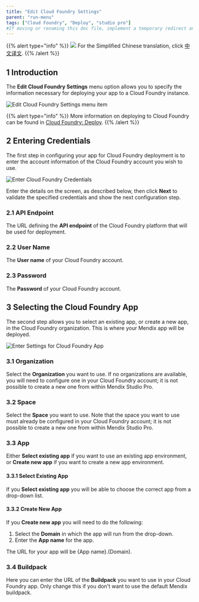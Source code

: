 ```yaml
---
title: "Edit Cloud Foundry Settings"
parent: "run-menu"
tags: ["Cloud Foundry", "Deploy", "studio pro"]
#If moving or renaming this doc file, implement a temporary redirect and let the respective team know they should update the URL in the product. See Mapping to Products for more details.
---
```


{{% alert type="info" %}}
<img src="attachments/chinese-translation/china.png" style="display: inline-block; margin: 0" /> For the Simplified Chinese translation, click [中文译文](https://cdn.mendix.tencent-cloud.com/documentation/refguide8/edit-cloud-foundry-settings-dialog.pdf).
{{% /alert %}}

## 1 Introduction

The **Edit Cloud Foundry Settings** menu option allows you to specify the information necessary for deploying your app to a Cloud Foundry instance.

![Edit Cloud Foundry Settings menu item](attachments/run-menu/edit-cf-settings.png)

{{% alert type="info" %}}
More information on deploying to Cloud Foundry can be found in [Cloud Foundry: Deploy](/developerportal/deploy/cloud-foundry-deploy).
{{% /alert %}}

## 2 Entering Credentials

The first step in configuring your app for Cloud Foundry deployment is to enter the account information of the Cloud Foundry account you wish to use.

![Enter Cloud Foundry Credentials](attachments/run-menu/cloud-foundry-credentials.png)

Enter the details on the screen, as described below, then click **Next** to validate the specified credentials and show the next configuration step.

### 2.1 API Endpoint

The URL defining the **API endpoint** of the Cloud Foundry platform that will be used for deployment.

### 2.2 User Name

The **User name** of your Cloud Foundry account.

### 2.3 Password

The **Password** of your Cloud Foundry account.

## 3 Selecting the Cloud Foundry App

The second step allows you to select an existing app, or create a new app, in the Cloud Foundry organization. This is where your Mendix app will be deployed.

![Enter Settings for Cloud Foundry App](attachments/run-menu/cloud-foundry-app-settings.png)

### 3.1 Organization

Select the **Organization** you want to use. If no organizations are available, you will need to configure one in your Cloud Foundry account; it is not possible to create a new one from within Mendix Studio Pro.

### 3.2 Space

Select the **Space** you want to use. Note that the space you want to use must already be configured in your Cloud Foundry account; it is not possible to create a new one from within Mendix Studio Pro.

### 3.3 App

Either **Select existing app** if you want to use an existing app environment, or **Create new app** if you want to create a new app environment.

#### 3.3.1 Select Existing App

If you **Select existing app** you will be able to choose the correct app from a drop-down list.

#### 3.3.2 Create New App

If you **Create new app** you will need to do the following:

1. Select the **Domain** in which the app will run from the drop-down.
2. Enter the **App name** for the app.

The URL for your app will be {App name}.(Domain).

### 3.4 Buildpack

Here you can enter the URL of the **Buildpack** you want to use in your Cloud Foundry app. Only change this if you don't want to use the default Mendix buildpack.
